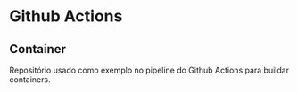 # Github Actions

## Container

Repositório usado como exemplo no pipeline do Github Actions para buildar containers.


